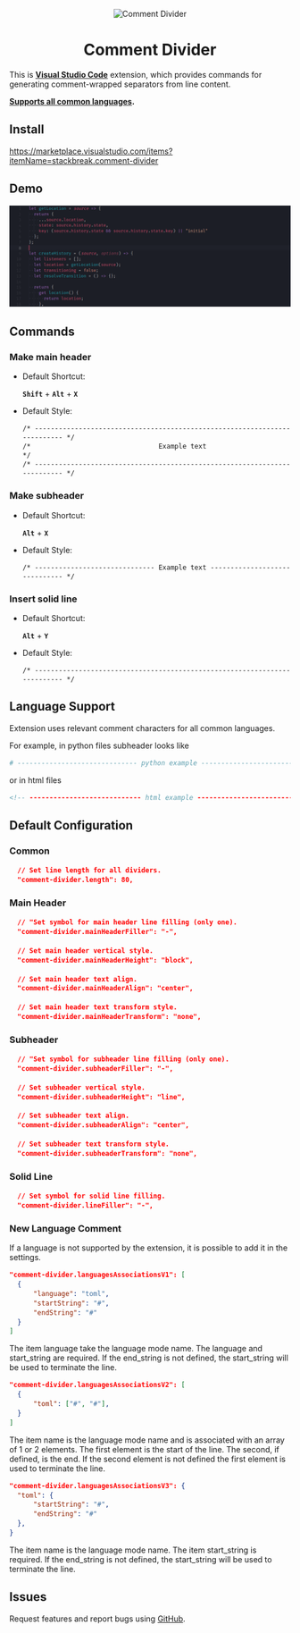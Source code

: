 <p align="center">
  <img alt="Comment Divider" src="https://github.com/stackbreak/comment-divider/raw/master/img/logo_256.png" width="20%"  />
</p>

<h1 align="center">
  Comment Divider
</h1>

This is **[Visual Studio Code](https://github.com/Microsoft/vscode)** extension, which provides commands for generating comment-wrapped separators from line content.

**[Supports all common languages](#language-support).**

## Install

https://marketplace.visualstudio.com/items?itemName=stackbreak.comment-divider

## Demo

![Subheader Demo](img/sub-header.gif)

## Commands

### Make main header

- Default Shortcut:

  **`Shift`** + **`Alt`** + **`X`**

- Default Style:

  ```
  /* -------------------------------------------------------------------------- */
  /*                                Example text                                */
  /* -------------------------------------------------------------------------- */
  ```

### Make subheader

- Default Shortcut:

  **`Alt`** + **`X`**

- Default Style:

  ```
  /* ------------------------------ Example text ------------------------------ */
  ```

### Insert solid line

- Default Shortcut:

  **`Alt`** + **`Y`**

* Default Style:

  ```
  /* -------------------------------------------------------------------------- */
  ```

## Language Support

Extension uses relevant comment characters for all common languages.

For example, in python files subheader looks like

```python
# ------------------------------ python example ------------------------------ #
```

or in html files

```html
<!-- ---------------------------- html example ----------------------------- -->
```

## Default Configuration

### Common

```json
  // Set line length for all dividers.
  "comment-divider.length": 80,
```

### Main Header

```json
  // "Set symbol for main header line filling (only one).
  "comment-divider.mainHeaderFiller": "-",

  // Set main header vertical style.
  "comment-divider.mainHeaderHeight": "block",

  // Set main header text align.
  "comment-divider.mainHeaderAlign": "center",

  // Set main header text transform style.
  "comment-divider.mainHeaderTransform": "none",
```

### Subheader

```json
  // "Set symbol for subheader line filling (only one).
  "comment-divider.subheaderFiller": "-",

  // Set subheader vertical style.
  "comment-divider.subheaderHeight": "line",

  // Set subheader text align.
  "comment-divider.subheaderAlign": "center",

  // Set subheader text transform style.
  "comment-divider.subheaderTransform": "none",
```

### Solid Line

```json
  // Set symbol for solid line filling.
  "comment-divider.lineFiller": "-",
```

### New Language Comment

If a language is not supported by the extension, it is possible to add it in the settings.

```json
"comment-divider.languagesAssociationsV1": [
  {
      "language": "toml",
      "startString": "#",
      "endString": "#"
  }
]
```

The item language take the language mode name. The language and start_string are required. If the end_string is not defined, the start_string will be used to terminate the line.

```json
"comment-divider.languagesAssociationsV2": [
  {
      "toml": ["#", "#"],
  }
]
```

The item name is the language mode name and is associated with an array of 1 or 2 elements. The first element is the start of the line. The second, if defined, is the end. If the second element is not defined the first element is used to terminate the line.

```json
"comment-divider.languagesAssociationsV3": {
  "toml": {
      "startString": "#",
      "endString": "#"
  },
}
```

The item name is the language mode name. The item start_string is required. If the end_string is not defined, the start_string will be used to terminate the line.

## Issues

Request features and report bugs using [GitHub](https://github.com/stackbreak/comment-divider/issues).
